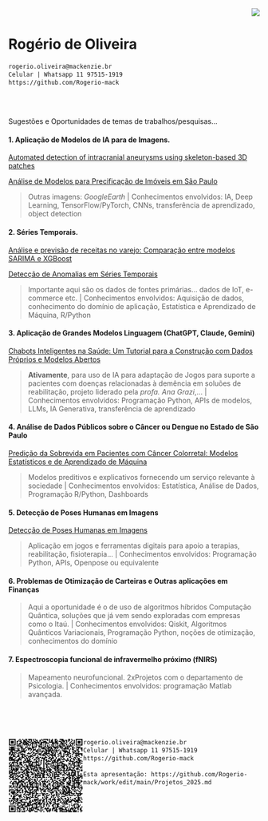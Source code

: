 <p align="right">
  <img src="http://meusite.mackenzie.br/rogerio/mackenzie_logo/UPM.2_horizontal_vermelho.jpg" width="30%" align="center"/>
</p>

# Rogério de Oliveira

```
rogerio.oliveira@mackenzie.br
Celular | Whatsapp 11 97515-1919
https://github.com/Rogerio-mack
```

<br>
<br>

Sugestões e Oportunidades de temas de trabalhos/pesquisas... 

#### 1. **Aplicação de Modelos de IA para de Imagens**. 

[Automated detection of intracranial aneurysms using skeleton-based 3D patches](https://www.nature.com/articles/s41598-023-38586-9/figures/1)

[Análise de Modelos para Precificação de Imóveis em São Paulo](https://github.com/juliaronquetti/Modelo_predicao_SP)

> Outras imagens: *GoogleEarth* | Conhecimentos envolvidos: IA, Deep Learning, TensorFlow/PyTorch, CNNs, transferência de aprendizado, object detection
  
#### 2. **Séries Temporais**.

[Análise e previsão de receitas no varejo: Comparação entre modelos SARIMA e XGBoost](https://github.com/jhonatan95w/SeriesTemporais-Varejo)

[Detecção de Anomalias em Séries Temporais](https://github.com/TimeEval/TimeEval)

> Importante aqui são os dados de fontes primárias... dados de IoT, e-commerce etc. | Conhecimentos envolvidos: Aquisição de dados, conhecimento do domínio de aplicação, Estatística e Aprendizado de Máquina, R/Python

#### 3. **Aplicação de Grandes Modelos Linguagem (ChatGPT, Claude, Gemini)**

[Chabots Inteligentes na Saúde: Um Tutorial para a Construção com Dados Próprios e Modelos Abertos](https://github.com/Health-LLM-ChatBot/livro-llm)

> **Ativamente**, para uso de IA para adaptação de Jogos para suporte a pacientes com doenças relacionadas à demência em soluões de reabilitação, projeto liderado pela *profa. Ana Grazi*,... | Conhecimentos envolvidos: Programação Python, APIs de modelos, LLMs, IA Generativa, transferência de aprendizado

#### 4. **Análise de Dados Públicos sobre o Câncer ou Dengue no Estado de São Paulo**

[Predição da Sobrevida em Pacientes com Câncer Colorretal: Modelos Estatísticos e de Aprendizado de Máquina](https://github.com/Rogerio-mack/work/blob/main/Computer_on_the_Beach_2025_Joao_Sobrevida_Colorretal.pdf)

> Modelos preditivos e explicativos fornecendo um serviço relevante à sociedade | Conhecimentos envolvidos: Estatística, Análise de Dados, Programação R/Python, Dashboards

#### 5. Detecção de Poses Humanas em Imagens 

[Detecção de Poses Humanas em Imagens](https://github.com/CMU-Perceptual-Computing-Lab/openpose)

> Aplicação em jogos e ferramentas digitais para apoio a terapias, reabilitação, fisioterapia... | Conhecimentos envolvidos: Programação Python, APIs, Openpose ou equivalente 
 
#### 6. Problemas de Otimização de Carteiras e Outras aplicações em Finanças

> Aqui a oportunidade é o de uso de algoritmos híbridos Computação Quântica, soluções que já vem sendo exploradas com empresas como o Itaú. | Conhecimentos envolvidos: Qiskit, Algoritmos Quânticos Variacionais, Programação Python, noções de otimização, conhecimentos do domínio

#### 7. Espectroscopia funcional de infravermelho próximo (fNIRS) 

> Mapeamento neurofuncional. 2xProjetos com o departamento de Psicologia. | Conhecimentos envolvidos: programação Matlab avançada.

<br>
<br>
<br>


<p align="right">
  <img src="https://github.com/Rogerio-mack/work/blob/main/qrcode.png?raw=true" width="150" align="left"/>
</p>

```
rogerio.oliveira@mackenzie.br
Celular | Whatsapp 11 97515-1919
https://github.com/Rogerio-mack

Esta apresentação: https://github.com/Rogerio-mack/work/edit/main/Projetos_2025.md
``` 


